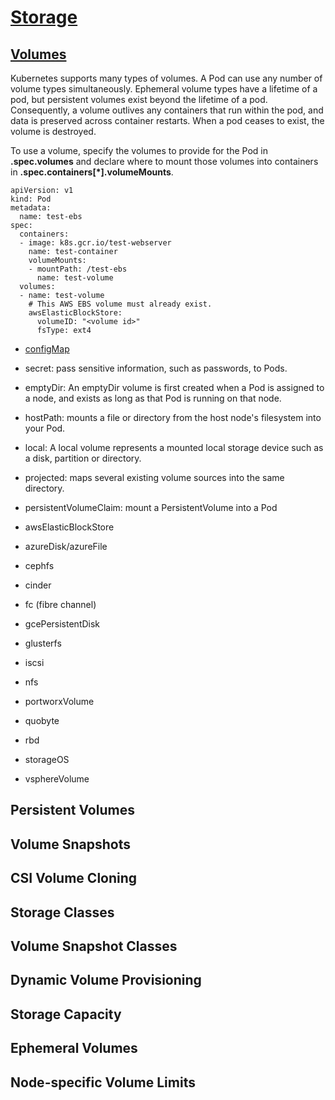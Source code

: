 # [Storage](https://kubernetes.io/docs/concepts/storage/)

## [Volumes](https://kubernetes.io/docs/concepts/storage/volumes/)
Kubernetes supports many types of volumes. A Pod can use any number of volume types simultaneously. 
Ephemeral volume types have a lifetime of a pod, but persistent volumes exist beyond the lifetime of a pod. 
Consequently, a volume outlives any containers that run within the pod, and data is preserved across container restarts. 
When a pod ceases to exist, the volume is destroyed.

To use a volume, specify the volumes to provide for the Pod in **.spec.volumes** and declare where to mount those volumes into containers in **.spec.containers[*].volumeMounts**. 

```
apiVersion: v1
kind: Pod
metadata:
  name: test-ebs
spec:
  containers:
  - image: k8s.gcr.io/test-webserver
    name: test-container
    volumeMounts:
    - mountPath: /test-ebs
      name: test-volume
  volumes:
  - name: test-volume
    # This AWS EBS volume must already exist.
    awsElasticBlockStore:
      volumeID: "<volume id>"
      fsType: ext4
```

- [configMap](https://kubernetes.io/docs/tasks/configure-pod-container/configure-pod-configmap/)
- secret:  pass sensitive information, such as passwords, to Pods.
- emptyDir: An emptyDir volume is first created when a Pod is assigned to a node, and exists as long as that Pod is running on that node.
- hostPath:  mounts a file or directory from the host node's filesystem into your Pod. 
- local: A local volume represents a mounted local storage device such as a disk, partition or directory.
- projected: maps several existing volume sources into the same directory.
- persistentVolumeClaim: mount a PersistentVolume into a Pod
    
- awsElasticBlockStore
- azureDisk/azureFile
- cephfs
- cinder
- fc (fibre channel)
- gcePersistentDisk
- glusterfs
- iscsi
- nfs
- portworxVolume
- quobyte 
- rbd
- storageOS
- vsphereVolume   

## Persistent Volumes
## Volume Snapshots
## CSI Volume Cloning
## Storage Classes
## Volume Snapshot Classes
## Dynamic Volume Provisioning
## Storage Capacity
## Ephemeral Volumes
## Node-specific Volume Limits

